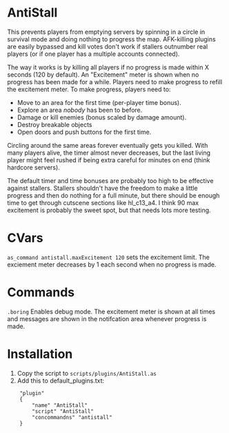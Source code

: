 # AntiStall
This prevents players from emptying servers by spinning in a circle in survival mode and doing nothing to progress the map. AFK-killing plugins are easily bypassed and kill votes don't work if stallers outnumber real players (or if one player has a multiple accounts connected).

The way it works is by killing all players if no progress is made within X seconds (120 by default). An "Excitement" meter is shown when no progress has been made for a while. Players need to make progress to refill the excitement meter. To make progress, players need to:
- Move to an area for the first time (per-player time bonus).
- Explore an area _nobody_ has been to before.
- Damage or kill enemies (bonus scaled by damage amount).
- Destroy breakable objects
- Open doors and push buttons for the first time.

Circling around the same areas forever eventually gets you killed. With many players alive, the timer almost never decreases, but the last living player might feel rushed if being extra careful for minutes on end (think hardcore servers).

The default timer and time bonuses are probably too high to be effective against stallers. Stallers shouldn't have the freedom to make a little progress and then do nothing for a full minute, but there should be enough time to get through cutscene sections like hl_c13_a4. I think 90 max excitement is probably the sweet spot, but that needs lots more testing.

# CVars
`as_command antistall.maxExcitement 120` sets the excitement limit. The exciement meter decreases by 1 each second when no progress is made.

# Commands
`.boring` Enables debug mode. The excitement meter is shown at all times and messages are shown in the notifcation area whenever progress is made.

# Installation
1. Copy the script to `scripts/plugins/AntiStall.as`
1. Add this to default_plugins.txt:
```
	"plugin"
	{
		"name" "AntiStall"
		"script" "AntiStall"
		"concommandns" "antistall"
	}
```
